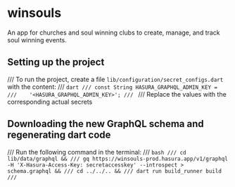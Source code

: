 # winsouls

An app for churches and soul winning clubs to create, manage, and track soul winning events.

## Setting up the project

/// To run the project, create a file `lib/configuration/secret_configs.dart` with the content:
/// ```dart
/// const String HASURA_GRAPHQL_ADMIN_KEY =
///    '<HASURA_GRAPHQL_ADMIN_KEY>';
/// ```
/// Replace the values with the corresponding actual secrets

## Downloading the new GraphQL schema and regenerating dart code
/// Run the following command in the terminal:
/// ```bash
/// cd lib/data/graphql &&
/// gq https://winsouls-prod.hasura.app/v1/graphql -H 'X-Hasura-Access-Key: secretaccesskey' --introspect > schema.graphql &&
/// cd ../../.. &&
/// dart run build_runner build
/// ```